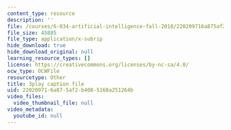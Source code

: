 ```yaml
---
content_type: resource
description: ''
file: /courses/6-034-artificial-intelligence-fall-2010/220209716a875af2b4085168a251264b_PNKj529yY5c.vtt
file_size: 45885
file_type: application/x-subrip
hide_download: true
hide_download_original: null
learning_resource_types: []
license: https://creativecommons.org/licenses/by-nc-sa/4.0/
ocw_type: OCWFile
resourcetype: Other
title: 3play caption file
uid: 22020971-6a87-5af2-b408-5168a251264b
video_files:
  video_thumbnail_file: null
video_metadata:
  youtube_id: null
---
```

